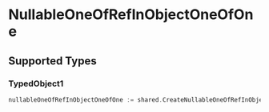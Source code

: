 # NullableOneOfRefInObjectOneOfOne


## Supported Types

### TypedObject1

```go
nullableOneOfRefInObjectOneOfOne := shared.CreateNullableOneOfRefInObjectOneOfOneTypedObject1(shared.TypedObject1{/* values here */})
```

